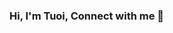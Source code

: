 ### Hi, I'm Tuoi, Connect with me 👋

<!--
**Tuoicm18/Tuoicm18** is a ✨ _special_ ✨ repository because its `README.md` (this file) appears on your GitHub profile.
https://img.shields.io/badge/Java-ED8B00?style=for-the-badge&logo=java&logoColor=white
